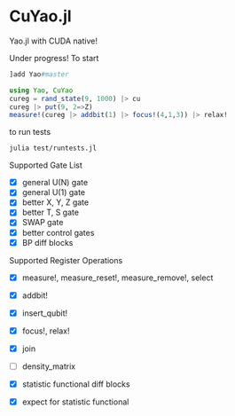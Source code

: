 # CuYao.jl

Yao.jl with CUDA native!

Under progress! To start
```julia console
]add Yao#master

using Yao, CuYao
cureg = rand_state(9, 1000) |> cu
cureg |> put(9, 2=>Z)
measure!(cureg |> addbit(1) |> focus!(4,1,3)) |> relax!
```
to run tests
```bash
julia test/runtests.jl
```

Supported Gate List
- [x] general U(N) gate
- [x] general U(1) gate
- [x] better X, Y, Z gate
- [x] better T, S gate
- [x] SWAP gate
- [x] better control gates
- [x] BP diff blocks

Supported Register Operations
- [x] measure!, measure_reset!, measure_remove!, select
- [x] addbit!
- [x] insert_qubit!
- [x] focus!, relax!
- [x] join
- [ ] density_matrix

- [x] statistic functional diff blocks
- [x] expect for statistic functional
